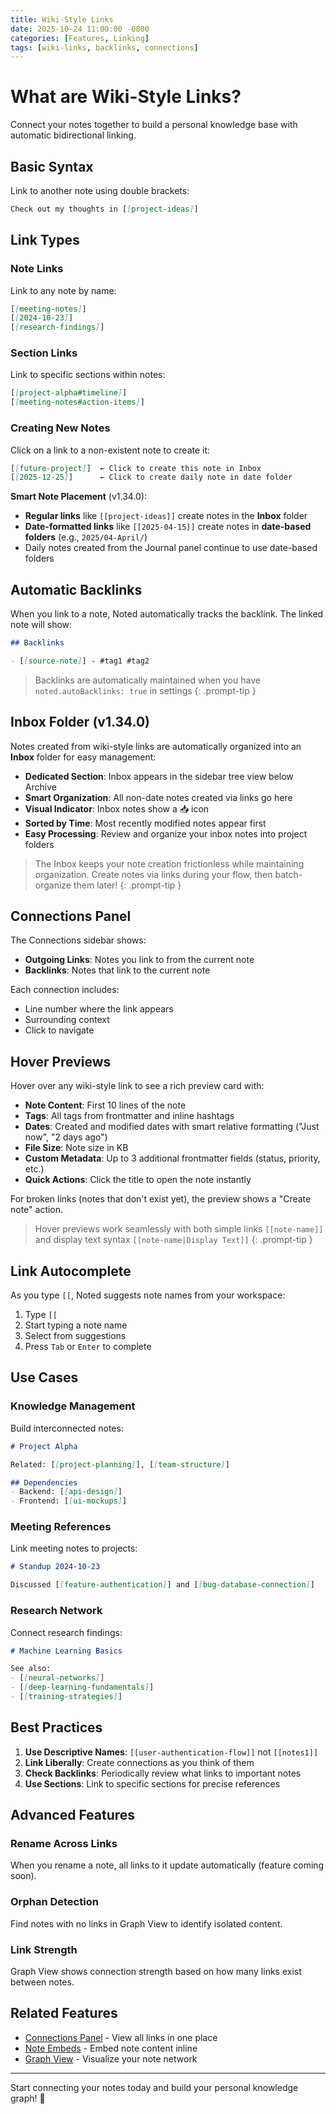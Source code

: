 ```yaml
---
title: Wiki-Style Links
date: 2025-10-24 11:00:00 -0800
categories: [Features, Linking]
tags: [wiki-links, backlinks, connections]
---
```


# What are Wiki-Style Links?

Connect your notes together to build a personal knowledge base with automatic bidirectional linking.

## Basic Syntax

Link to another note using double brackets:

```markdown
Check out my thoughts in [[project-ideas]]
```

## Link Types

### Note Links

Link to any note by name:

```markdown
[[meeting-notes]]
[[2024-10-23]]
[[research-findings]]
```

### Section Links

Link to specific sections within notes:

```markdown
[[project-alpha#timeline]]
[[meeting-notes#action-items]]
```

### Creating New Notes

Click on a link to a non-existent note to create it:

```markdown
[[future-project]]  ← Click to create this note in Inbox
[[2025-12-25]]      ← Click to create daily note in date folder
```

**Smart Note Placement** (v1.34.0):
- **Regular links** like `[[project-ideas]]` create notes in the **Inbox** folder
- **Date-formatted links** like `[[2025-04-15]]` create notes in **date-based folders** (e.g., `2025/04-April/`)
- Daily notes created from the Journal panel continue to use date-based folders

## Automatic Backlinks

When you link to a note, Noted automatically tracks the backlink. The linked note will show:

```markdown
## Backlinks

- [[source-note]] - #tag1 #tag2
```

> Backlinks are automatically maintained when you have `noted.autoBacklinks: true` in settings
{: .prompt-tip }

## Inbox Folder (v1.34.0)

Notes created from wiki-style links are automatically organized into an **Inbox** folder for easy management:

- **Dedicated Section**: Inbox appears in the sidebar tree view below Archive
- **Smart Organization**: All non-date notes created via links go here
- **Visual Indicator**: Inbox notes show a 📥 icon
- **Sorted by Time**: Most recently modified notes appear first
- **Easy Processing**: Review and organize your inbox notes into project folders

> The Inbox keeps your note creation frictionless while maintaining organization. Create notes via links during your flow, then batch-organize them later!
{: .prompt-tip }

## Connections Panel

The Connections sidebar shows:

- **Outgoing Links**: Notes you link to from the current note
- **Backlinks**: Notes that link to the current note

Each connection includes:
- Line number where the link appears
- Surrounding context
- Click to navigate

## Hover Previews

Hover over any wiki-style link to see a rich preview card with:

- **Note Content**: First 10 lines of the note
- **Tags**: All tags from frontmatter and inline hashtags
- **Dates**: Created and modified dates with smart relative formatting ("Just now", "2 days ago")
- **File Size**: Note size in KB
- **Custom Metadata**: Up to 3 additional frontmatter fields (status, priority, etc.)
- **Quick Actions**: Click the title to open the note instantly

For broken links (notes that don't exist yet), the preview shows a "Create note" action.

> Hover previews work seamlessly with both simple links `[[note-name]]` and display text syntax `[[note-name|Display Text]]`
{: .prompt-tip }

## Link Autocomplete

As you type `[[`, Noted suggests note names from your workspace:

1. Type `[[`
2. Start typing a note name
3. Select from suggestions
4. Press `Tab` or `Enter` to complete

## Use Cases

### Knowledge Management

Build interconnected notes:

```markdown
# Project Alpha

Related: [[project-planning]], [[team-structure]]

## Dependencies
- Backend: [[api-design]]
- Frontend: [[ui-mockups]]
```

### Meeting References

Link meeting notes to projects:

```markdown
# Standup 2024-10-23

Discussed [[feature-authentication]] and [[bug-database-connection]]
```

### Research Network

Connect research findings:

```markdown
# Machine Learning Basics

See also:
- [[neural-networks]]
- [[deep-learning-fundamentals]]
- [[training-strategies]]
```

## Best Practices

1. **Use Descriptive Names**: `[[user-authentication-flow]]` not `[[notes1]]`
2. **Link Liberally**: Create connections as you think of them
3. **Check Backlinks**: Periodically review what links to important notes
4. **Use Sections**: Link to specific sections for precise references

## Advanced Features

### Rename Across Links

When you rename a note, all links to it update automatically (feature coming soon).

### Orphan Detection

Find notes with no links in Graph View to identify isolated content.

### Link Strength

Graph View shows connection strength based on how many links exist between notes.

## Related Features

- [Connections Panel](/noted/posts/connections/) - View all links in one place
- [Note Embeds](/noted/posts/embeds/) - Embed note content inline
- [Graph View](/noted/posts/graph/) - Visualize your note network

---

Start connecting your notes today and build your personal knowledge graph! 🔗
